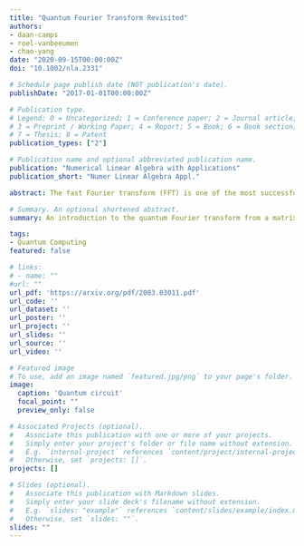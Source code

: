 ```yaml
---
title: "Quantum Fourier Transform Revisited"
authors:
- daan-camps
- roel-vanbeeumen
- chao-yang
date: "2020-09-15T00:00:00Z"
doi: "10.1002/nla.2331"

# Schedule page publish date (NOT publication's date).
publishDate: "2017-01-01T00:00:00Z"

# Publication type.
# Legend: 0 = Uncategorized; 1 = Conference paper; 2 = Journal article;
# 3 = Preprint / Working Paper; 4 = Report; 5 = Book; 6 = Book section;
# 7 = Thesis; 8 = Patent
publication_types: ["2"]

# Publication name and optional abbreviated publication name.
publication: "Numerical Linear Algebra with Applications"
publication_short: "Numer Linear Algebra Appl."

abstract: The fast Fourier transform (FFT) is one of the most successful numerical algorithms of the 20th century and has found numerous applications in many branches of computational science and engineering. The FFT algorithm can be derived from a particular matrix decomposition of the discrete Fourier transform (DFT) matrix. In this paper, we show that the quantum Fourier transform (QFT) can be derived by further decomposing the diagonal factors of the FFT matrix decomposition into products of matrices with Kronecker product structure. We analyze the implication of this Kronecker product structure on the discrete Fourier transform of rank-1 tensors on a classical computer. We also explain why such a structure can take advantage of an important quantum computer feature that enables the QFT algorithm to attain an exponential speedup on a quantum computer over the FFT algorithm on a classical computer. Further, the connection between the matrix decomposition of the DFT matrix and a quantum circuit is made. We also discuss a natural extension of a radix-2 QFT decomposition to a radix-d QFT decomposition. No prior knowledge of quantum computing is required to understand what is presented in this paper. Yet, we believe this paper may help readers to gain some rudimentary understanding of the nature of quantum computing from a matrix computation point of view.

# Summary. An optional shortened abstract.
summary: An introduction to the quantum Fourier transform from a matrix analysis perspective that provides an alternative derivation of the algorithm.

tags:
- Quantum Computing
featured: false

# links:
# - name: ""
#url: ""
url_pdf: 'https://arxiv.org/pdf/2003.03011.pdf'
url_code: ''
url_dataset: ''
url_poster: ''
url_project: ''
url_slides: ''
url_source: ''
url_video: ''

# Featured image
# To use, add an image named `featured.jpg/png` to your page's folder. 
image:
  caption: 'Quantum circuit'
  focal_point: ""
  preview_only: false

# Associated Projects (optional).
#   Associate this publication with one or more of your projects.
#   Simply enter your project's folder or file name without extension.
#   E.g. `internal-project` references `content/project/internal-project/index.md`.
#   Otherwise, set `projects: []`.
projects: []

# Slides (optional).
#   Associate this publication with Markdown slides.
#   Simply enter your slide deck's filename without extension.
#   E.g. `slides: "example"` references `content/slides/example/index.md`.
#   Otherwise, set `slides: ""`.
slides: ""
---
```

